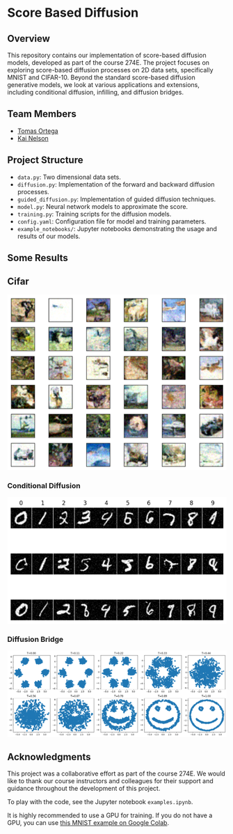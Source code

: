 # Score Based Diffusion

## Overview
This repository contains our implementation of score-based diffusion models, developed as part of the course 274E. The project focuses on exploring score-based diffusion processes on 2D data sets, specifically MNIST and CIFAR-10. Beyond the standard score-based diffusion generative models, we look at various applications and extensions, including conditional diffusion, infilling, and diffusion bridges.

## Team Members
- [Tomas Ortega](https://github.com/TomasOrtega)
- [Kai Nelson](https://github.com/KaiTyrusNelson)

## Project Structure
- `data.py`: Two dimensional data sets.
- `diffusion.py`: Implementation of the forward and backward diffusion processes.
- `guided_diffusion.py`: Implementation of guided diffusion techniques.
- `model.py`: Neural network models to approximate the score.
- `training.py`: Training scripts for the diffusion models.
- `config.yaml`: Configuration file for model and training parameters.
- `example_notebooks/`: Jupyter notebooks demonstrating the usage and results of our models.

## Some Results
## Cifar
![Cifar](/img/CIFAR.png)

### Conditional Diffusion

![Conditional Diffusion](/img/conditional_mnist.png)


### Diffusion Bridge

![Diffusion Bridge](/img/2dbridge.png)

## Acknowledgments
This project was a collaborative effort as part of the course 274E. We would like to thank our course instructors and colleagues for their support and guidance throughout the development of this project.

To play with the code, see the Jupyter notebook `examples.ipynb`.

It is highly recommended to use a GPU for training. If you do not have a GPU, you can use [this MNIST example on Google Colab](https://colab.research.google.com/drive/1e2G_uPZiRbOl2s9oCuVhSptL_Qgb4nLy?usp=sharing).
